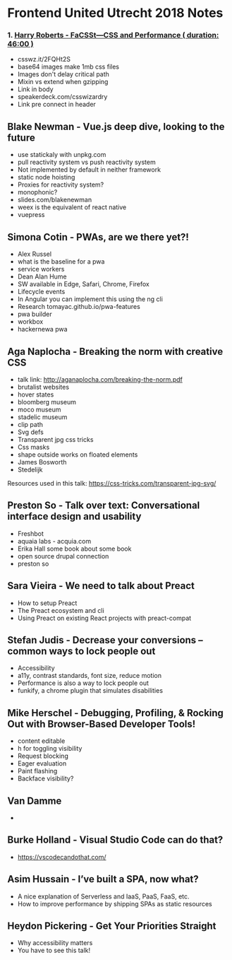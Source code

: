 # Frontend United Utrecht 2018 Notes

### 1. [Harry Roberts - FaCSSt—CSS and Performance ( duration: 46:00 )](https://www.youtube.com/watch?v=2Rn8an74khk)
- csswz.it/2FQHt2S
- base64 images make 1mb css files
- Images don't delay critical path
- Mixin vs extend when gzipping
- Link in body
- speakerdeck.com/csswizardry
- Link pre connect in header

## Blake Newman - Vue.js deep dive, looking to the future
- use statickaly with unpkg.com
- pull reactivity system vs push reactivity system
- Not implemented by default in neither framework
- static node hoisting
- Proxies for reactivity system?
- monophonic?
- slides.com/blakenewman
- weex is the equivalent of react native
- vuepress

## Simona Cotin - PWAs, are we there yet?!
- Alex Russel
- what is the baseline for a pwa
- service workers
- Dean Alan Hume
- SW available in Edge, Safari, Chrome, Firefox
- Lifecycle events
- In Angular you can implement this using the ng cli
- Research tomayac.github.io/pwa-features
- pwa builder
- workbox
- hackernewa pwa

## Aga Naplocha - Breaking the norm with creative CSS
- talk link: http://aganaplocha.com/breaking-the-norm.pdf
- brutalist websites
- hover states
- bloomberg museum
- moco museum
- stadelic museum
- clip path 
- Svg defs
- Transparent jpg css tricks
- Css masks
- shape outside works on floated elements
- James Bosworth
- Stedelijk

Resources used in this talk:
https://css-tricks.com/transparent-jpg-svg/

## Preston So - Talk over text: Conversational interface design and usability
- Freshbot
- aquaia labs - acquia.com
- Erika Hall some book about some book
- open source drupal connection
- preston so

## Sara Vieira - We need to talk about Preact
- How to setup Preact
- The Preact ecosystem and cli
- Using Preact on existing React projects with preact-compat

## Stefan Judis - Decrease your conversions – common ways to lock people out
- Accessibility
- a11y, contrast standards, font size, reduce motion
- Performance is also a way to lock people out
- funkify, a chrome plugin that simulates disabilities

## Mike Herschel - Debugging, Profiling, & Rocking Out with Browser-Based Developer Tools!
- content editable
- h for toggling visibility
- Request blocking
- Eager evaluation
- Paint flashing
- Backface visibility?

## Van Damme
- 

## Burke Holland - Visual Studio Code can do that?
- https://vscodecandothat.com/

## Asim Hussain - I’ve built a SPA, now what?
- A nice explanation of Serverless and IaaS, PaaS, FaaS, etc.
- How to improve performance by shipping SPAs as static resources

## Heydon Pickering - Get Your Priorities Straight
- Why accessibility matters
- You have to see this talk!
